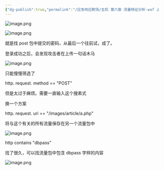 ```yaml
---
{"dg-publish":true,"permalink":"/应急响应靶场/玄机 第六章 流量特征分析-waf 上的截获的黑客攻击流量/","tags":["打靶","应急响应"]}
---
```


![image.png](https://s2.loli.net/2025/06/02/M2GYmVTakeDUK1b.png)



![image.png](https://s2.loli.net/2025/06/02/8uePdHb2O9fBVrv.png)

就是找 post 包中提交的密码，从最后一个往前试，成了。

登录成功之后，会发现攻击者在上传一句话木马

![image.png](https://s2.loli.net/2025/06/02/bvizPFkIU6Amo5B.png)

只能慢慢筛选了

http. request. method == "POST"

但是太过于麻烦。需要一直输入这个搜素式

换一个方案

http. request. uri == "/images/article/a.php"

将与这个有关的所有流量保存在另一个流量包中

![image.png](https://s2.loli.net/2025/06/02/PfA5vaEQWTiX3G2.png)


http contains "dbpass"

找了很久，可以找流量包中包含 dbpass 字样的内容

![image.png](https://s2.loli.net/2025/06/02/CGO75hTnj638cSX.png)



